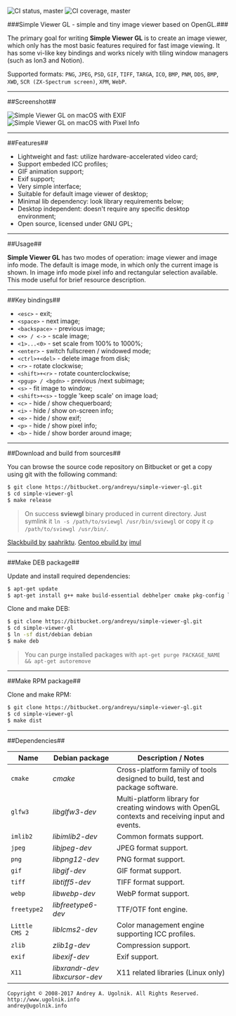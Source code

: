 ![CI status, master](https://api.shippable.com/projects/5894665c8d80360f008b75d4/badge?branch=master)
![CI coverage, master](https://api.shippable.com/projects/5894665c8d80360f008b75d4/coverageBadge?branch=master)

###Simple Viewer GL - simple and tiny image viewer based on OpenGL.###

The primary goal for writing **Simple Viewer GL** is to create an image viewer, which only has the most basic features required for fast image viewing. It has some vi-like key bindings and works nicely with tiling window managers (such as Ion3 and Notion).

Supported formats: `PNG`, `JPEG`, `PSD`, `GIF`, `TIFF`, `TARGA`, `ICO`, `BMP`, `PNM`, `DDS`, `BMP`, `XWD`, `SCR (ZX-Spectrum screen)`, `XPM`, `WebP`.

***
##Screenshot##

![Simple Viewer GL on macOS with EXIF](https://bitbucket.org/andreyu/simple-viewer-gl/downloads/sviewgl-macos_2.png)
![Simple Viewer GL on macOS with Pixel Info](https://bitbucket.org/andreyu/simple-viewer-gl/downloads/sviewgl-macos_3.png)

***
##Features##

* Lightweight and fast: utilize hardware-accelerated video card;
* Support embeded ICC profiles;
* GIF animation support;
* Exif support;
* Very simple interface;
* Suitable for default image viewer of desktop;
* Minimal lib dependency: look library requirements below;
* Desktop independent: doesn't require any specific desktop environment;
* Open source, licensed under GNU GPL;

***
##Usage##

**Simple Viewer GL** has two modes of operation: image viewer and image info mode. The default is image mode, in which only the current image is shown. In image info mode pixel info and rectangular selection available. This mode useful for brief resource description.

***
##Key bindings##

* `<esc>`           - exit;
* `<space>`         - next image;
* `<backspace>`     - previous image;
* `<+> / <->`       - scale image;
* `<1>...<0>`       - set scale from 100% to 1000%;
* `<enter>`         - switch fullscreen / windowed mode;
* `<ctrl>+<del>`    - delete image from disk;
* `<r>`             - rotate clockwise;
* `<shift>+<r>`     - rotate counterclockwise;
* `<pgup> / <bgdn>` - previous /next subimage;
* `<s>`             - fit image to window;
* `<shift>+<s>`     - toggle 'keep scale' on image load;
* `<c>`             - hide / show chequerboard;
* `<i>`             - hide / show on-screen info;
* `<e>`             - hide / show exif;
* `<p>`             - hide / show pixel info;
* `<b>`             - hide / show border around image;

***
##Download and build from sources##

You can browse the source code repository on Bitbucket or get a copy using git with the following command:

```bash
$ git clone https://bitbucket.org/andreyu/simple-viewer-gl.git
$ cd simple-viewer-gl
$ make release
```
> On success **sviewgl** binary produced in current directory. Just symlink it `ln -s /path/to/sviewgl /usr/bin/sviewgl` or copy it `cp /path/to/sviewgl /usr/bin/`.

[Slackbuild by](https://github.com/saahriktu/saahriktu-slackbuilds/tree/master/simple-viewer-gl) [saahriktu](https://www.linux.org.ru/people/saahriktu/profile).
[Gentoo ebuild by](https://gogs.lumi.pw/mike/portage/src/master/media-gfx/simpleviewer-gl) [imul](https://www.linux.org.ru/people/imul/profile)

***
##Make DEB package##

Update and install required dependencies:
```bash
$ apt-get update
$ apt-get install g++ make build-essential debhelper cmake pkg-config libgl1-mesa-dev libxrandr-dev libxcursor-dev libfreetype6-dev libjpeg-dev libtiff-dev libgif-dev liblcms2-dev libimlib2-dev libwebp-dev libglfw3-dev libexif-dev
```

Clone and make DEB:
```bash
$ git clone https://bitbucket.org/andreyu/simple-viewer-gl.git
$ cd simple-viewer-gl
$ ln -sf dist/debian debian
$ make deb
```

> You can purge installed packages with `apt-get purge PACKAGE_NAME && apt-get autoremove`

***
##Make RPM package##

Clone and make RPM:
```bash
$ git clone https://bitbucket.org/andreyu/simple-viewer-gl.git
$ cd simple-viewer-gl
$ make dist
```

***
##Dependencies##

 Name          | Debian package                 | Description / Notes
---------------|--------------------------------|---------------------
`cmake`        | *cmake*                        | Cross-platform family of tools designed to build, test and package software.
`glfw3`        | *libglfw3-dev*                 | Multi-platform library for creating windows with OpenGL contexts and receiving input and events.
`imlib2`       | *libimlib2-dev*                | Common formats support.
`jpeg`         | *libjpeg-dev*                  | JPEG format support.
`png`          | *libpng12-dev*                 | PNG format support.
`gif`          | *libgif-dev*                   | GIF format support.
`tiff`         | *libtiff5-dev*                 | TIFF format support.
`webp`         | *libwebp-dev*                  | WebP format support.
`freetype2`    | *libfreetype6-dev*             | TTF/OTF font engine.
`Little CMS 2` | *liblcms2-dev*                 | Color management engine supporting ICC profiles.
`zlib`         | *zlib1g-dev*                   | Compression support.
`exif`         | *libexif-dev*                  | Exif support.
`X11`          | *libxrandr-dev libxcursor-dev* | X11 related libraries (Linux only)

```
Copyright © 2008-2017 Andrey A. Ugolnik. All Rights Reserved.
http://www.ugolnik.info
andrey@ugolnik.info
```
